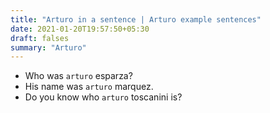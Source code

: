 ```yaml
---
title: "Arturo in a sentence | Arturo example sentences"
date: 2021-01-20T19:57:50+05:30
draft: falses
summary: "Arturo"
---
```

- Who was `arturo` esparza?
- His name was `arturo` marquez.
- Do you know who `arturo` toscanini is?
                 
